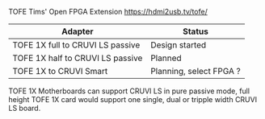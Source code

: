 TOFE Tims' Open FPGA Extension https://hdmi2usb.tv/tofe/


|Adapter|Status|
|-------|------|
|TOFE 1X full to CRUVI LS passive | Design started |
|TOFE 1X half to CRUVI LS passive | Planned |
|TOFE 1X to CRUVI Smart | Planning, select FPGA ? |

TOFE 1X Motherboards can support CRUVI LS in pure passive mode, full height TOFE 1X card would support one single, dual or tripple width CRUVI LS board.
